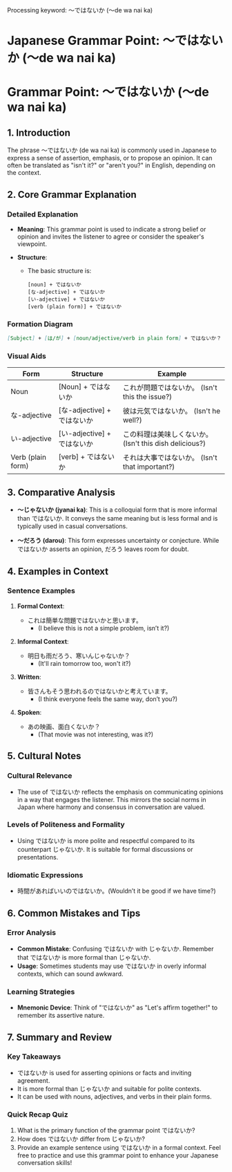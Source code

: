 Processing keyword: ～ではないか (〜de wa nai ka)
# Japanese Grammar Point: ～ではないか (〜de wa nai ka)
# Grammar Point: ～ではないか (～de wa nai ka)
## 1. Introduction
The phrase ～ではないか (de wa nai ka) is commonly used in Japanese to express a sense of assertion, emphasis, or to propose an opinion. It can often be translated as "isn't it?" or "aren't you?" in English, depending on the context.
## 2. Core Grammar Explanation
### Detailed Explanation
- **Meaning**: This grammar point is used to indicate a strong belief or opinion and invites the listener to agree or consider the speaker's viewpoint.
  
- **Structure**: 
    - The basic structure is: 
        ```
        [noun] + ではないか
        [な-adjective] + ではないか
        [い-adjective] + ではないか
        [verb (plain form)] + ではないか
        ```
### Formation Diagram
```markdown
[Subject] + [は/が] + [noun/adjective/verb in plain form] + ではないか？
```
### Visual Aids
| Form                    | Structure                            | Example                                  |
|-------------------------|-------------------------------------|------------------------------------------|
| Noun                    | [Noun] + ではないか                | これが問題ではないか。 (Isn't this the issue?) |
| な-adjective            | [な-adjective] + ではないか        | 彼は元気ではないか。 (Isn't he well?)         |
| い-adjective            | [い-adjective] + ではないか        | この料理は美味しくないか。 (Isn't this dish delicious?) |
| Verb (plain form)      | [verb] + ではないか                | それは大事ではないか。 (Isn't that important?)   |
## 3. Comparative Analysis
- **～じゃないか (jyanai ka)**: This is a colloquial form that is more informal than ではないか. It conveys the same meaning but is less formal and is typically used in casual conversations.
  
- **～だろう (darou)**: This form expresses uncertainty or conjecture. While ではないか asserts an opinion, だろう leaves room for doubt. 
## 4. Examples in Context
### Sentence Examples
1. **Formal Context**:
   - これは簡単な問題ではないかと思います。
     - (I believe this is not a simple problem, isn’t it?)
   
2. **Informal Context**:
   - 明日も雨だろう、寒いんじゃないか？
     - (It'll rain tomorrow too, won't it?)
   
3. **Written**:
   - 皆さんもそう思われるのではないかと考えています。
     - (I think everyone feels the same way, don’t you?)
4. **Spoken**:
   - あの映画、面白くないか？ 
     - (That movie was not interesting, was it?)
## 5. Cultural Notes
### Cultural Relevance
- The use of ではないか reflects the emphasis on communicating opinions in a way that engages the listener. This mirrors the social norms in Japan where harmony and consensus in conversation are valued.
  
### Levels of Politeness and Formality
- Using ではないか is more polite and respectful compared to its counterpart じゃないか. It is suitable for formal discussions or presentations.
### Idiomatic Expressions
- 時間があればいいのではないか。(Wouldn’t it be good if we have time?)
## 6. Common Mistakes and Tips
### Error Analysis
- **Common Mistake**: Confusing ではないか with じゃないか. Remember that ではないか is more formal than じゃないか.
- **Usage**: Sometimes students may use ではないか in overly informal contexts, which can sound awkward.
### Learning Strategies
- **Mnemonic Device**: Think of "ではないか" as "Let's affirm together!" to remember its assertive nature.
  
## 7. Summary and Review
### Key Takeaways
- ではないか is used for asserting opinions or facts and inviting agreement.
- It is more formal than じゃないか and suitable for polite contexts.
- It can be used with nouns, adjectives, and verbs in their plain forms.
### Quick Recap Quiz
1. What is the primary function of the grammar point ではないか?
2. How does ではないか differ from じゃないか?
3. Provide an example sentence using ではないか in a formal context. 
Feel free to practice and use this grammar point to enhance your Japanese conversation skills!
